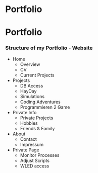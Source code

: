 
# Portfolio
# Portfolio

### Structure of my Portfolio - Website

 - Home
    - Overview
    - CV
    - Current Projects
 - Projects
   - DB Access
   - HayDay
   - Simulations
   - Coding Adventures
   - Programmieren 2 Game
 - Private Info
   - Private Projects
   - Hobbies
   - Friends & Family
 - About
   - Contact
   - Impressum
 - Private Page
    - Monitor Processes
    - Adjust Scripts
    - WLED access
